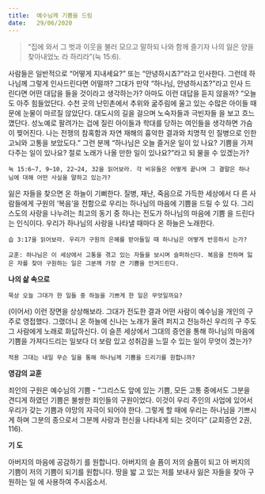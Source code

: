 ```yaml
---
title:  예수님께 기쁨을 드림
date:   29/06/2020
---
```


> <p></p>
> “집에 와서 그 벗과 이웃을 불러 모으고 말하되 나와 함께 즐기자 나의 잃은 양을 찾아내었노 라 하리라”(눅 15:6).

사람들은 일반적으로 “어떻게 지내세요?” 또는 “안녕하시죠?”라고 인사한다. 그런데 하나님께 그렇게 인사드린다면 어떨까? 그대가 만약 “하나님, 안녕하시죠?”라고 인사 드린다면 어떤 대답을 들을 것이라고 생각하는가? 아마도 이런 대답을 듣지 않을까? “오늘도 아주 힘들었단다. 수천 곳의 난민촌에서 추위와 굶주림에 울고 있는 수많은 아이들 때문에 눈물이 마르질 않았단다. 대도시의 길을 걸으며 노숙자들과 극빈자들 을 보고 흐느꼈단다. 성노예로 팔려가는 겁에 질린 아이들과 학대를 당하는 여인들을 생각하면 가슴이 찢어진다. 나는 전쟁의 참혹함과 자연 재해의 흉악한 결과와 치명적 인 질병으로 인한 고뇌와 고통을 보았도다.” 그런 분께 “하나님은 오늘 즐거운 일이 있 나요? 기쁨을 가져다주는 일이 있나요? 절로 노래가 나올 만한 일이 있나요?”라고 되 물을 수 있겠는가?

`눅 15:6~7, 9~10, 22~24, 32을 읽어보라. 각 비유들은 어떻게 끝나며 그 결말은 하나 님에 대해 어떤 사실을 말하고 있는가?`

잃은 자들을 찾으면 온 하늘이 기뻐한다. 질병, 재난, 죽음으로 가득한 세상에서 다 른 사람들에게 구원의 ‘복음’을 전함으로 우리는 하나님의 마음에 기쁨을 드릴 수 있 다. 그리스도의 사랑을 나누려는 최고의 동기 중 하나는 전도가 하나님의 마음에 기쁨 을 드린다는 인식이다. 우리가 하나님의 사랑을 나타낼 때마다 온 하늘은 노래한다.

`습 3:17을 읽어보라. 우리가 구원의 은혜를 받아들일 때 하나님은 어떻게 반응하시 는가?`

`교훈: 하나님은 이 세상에서 고통을 겪고 있는 자들을 보시며 슬퍼하신다. 복음을 전하며 잃은 자를 찾아 구원하는 일은 그분께 가장 큰 기쁨을 안겨드린다.`

**나의 삶 속으로**

`묵상 오늘 그대가 한 일들 중 하늘을 기쁘게 한 일은 무엇일까요?`

(이어서) 이런 장면을 상상해보라. 그대가 전도한 결과 어떤 사람이 예수님을 개인의 구주로 영접했다. 그랬더니 온 하늘에 신나는 노래가 울려 퍼지고 전능하신 우리의 구 주도 그 사람에게 노래로 화답하신다. 이 슬픈 세상에서 그대의 증언을 통해 하나님의 마음에 기쁨을 가져다드리는 일보다 더 보람 있고 성취감을 느낄 수 있는 일이 무엇이 겠는가?

`적용 그대는 내일 무슨 일을 통해 하나님께 기쁨을 드리기를 원합니까?`

**영감의 교훈**                                                     

죄인의 구원은 예수님의 기쁨 - “그리스도 앞에 있는 기쁨, 모든 고통 중에서도 그분을 견디게 하였던 기쁨은 불쌍한 죄인들의 구원이었다. 이것이 우리 주인의 사업에 있어서 우리가 갖는 기쁨과 야망의 자극이 되어야 한다. 그렇게 할 때에 우리는 하나님을 기쁘시게 하며 그분의 종으로서 그분께 사랑과 헌신을 나타내게 되는 것이다” (교회증언 2권, 116).

**기 도**

아버지의 마음에 공감하기 를 원합니다. 아버지의 슬 픔이 저의 슬픔이 되고 아 버지의 기쁨이 저의 기쁨이 되기를 원합니다. 땅을 밟 고 있는 저를 보내사 잃은 자들을 찾아 구원하는 일 에 사용하여 주시옵소서.